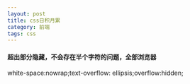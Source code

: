 ```yaml
---
layout: post
title: css日积月累 
category: 前端
tags: css
---
```


#### 超出部分隐藏，不会存在半个字符的问题，全部浏览器
white-space:nowrap;text-overflow: ellipsis;overflow:hidden;
